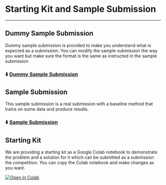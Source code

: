 # Starting Kit and Sample Submission
***

## Dummy Sample Submission
Dummy sample submission is provided to make you understand what is expected as a submission. You can modify the sample submission the way you want but make sure the format is the same as instructed in the sample submission

### ⬇️ [Dummy Sample Submission](https://www.codabench.org/datasets/download/5e3b7d83-8e6b-48e7-938c-a1e0ce4b1fa6/)

## Sample Submission
This sample submission is a real submission with a baseline method that trains on some data and produce results. 

### ⬇️ [Sample Submission](https://www.codabench.org/datasets/download/7eb0d527-a11f-415a-833f-ef3f77554f76/)


## Starting Kit
We are providing a starting kit as a Google Colab notebook to demonstrate the problem and a solution for it which can be submitted as a submission the competition. You can copy the Colab notebook and make changes as you want.  

[![Open In Colab](https://colab.research.google.com/assets/colab-badge.svg)](https://colab.research.google.com/github/Ragansu/fair-universe/blob/master/Competition_Bundle_HEP/Starting_kit/Starting_kit.ipynb)